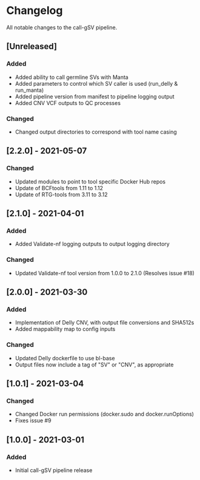 # Changelog
All notable changes to the call-gSV pipeline.

## [Unreleased]
### Added
- Added ability to call germline SVs with Manta
- Added parameters to control which SV caller is used (run_delly & run_manta)
- Added pipeline version from manifest to pipeline logging output
- Added CNV VCF outputs to QC processes

### Changed
- Changed output directories to correspond with tool name casing

## [2.2.0] - 2021-05-07
### Changed
- Updated modules to point to tool specific Docker Hub repos
- Update of BCFtools from 1.11 to 1.12
- Update of RTG-tools from 3.11 to 3.12

## [2.1.0] - 2021-04-01
### Added
- Added Validate-nf logging outputs to output logging directory

### Changed
- Updated Validate-nf tool version from 1.0.0 to 2.1.0 (Resolves issue #18)

## [2.0.0] - 2021-03-30
### Added
- Implementation of Delly CNV, with output file conversions and SHA512s
- Added mappability map to config inputs

### Changed
- Updated Delly dockerfile to use bl-base
- Output files now include a tag of "SV" or "CNV", as appropriate

## [1.0.1] - 2021-03-04
### Changed
- Changed Docker run permissions (docker.sudo and docker.runOptions)
- Fixes issue #9

## [1.0.0] - 2021-03-01
### Added
- Initial call-gSV pipeline release
